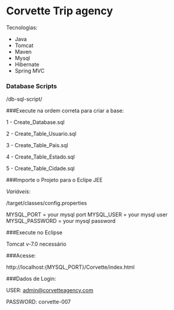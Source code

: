 # Corvette Trip agency

Tecnologias:
- Java
- Tomcat
- Maven
- Mysql
- Hibernate
- Spring MVC

### Database Scripts 

/db-sql-script/

###Execute na ordem correta para criar a base: 

1 - Create_Database.sql

2 - Create_Table_Usuario.sql

3 - Create_Table_Pais.sql

4 - Create_Table_Estado.sql

5 - Create_Table_Cidade.sql

###Importe o Projeto para o Eclipe JEE

*Variáveis:*

/target/classes/config.properties

MYSQL_PORT = your mysql port
MYSQL_USER = your mysql user
MYSQL_PASSWORD = your mysql password

###Execute no Eclipse

Tomcat v-7.0 necessário

###Acesse:

http://localhost:{MYSQL_PORT}/Corvette/index.html

###Dados de Login:

USER: admin@corvetteagency.com

PASSWORD: corvette-007
